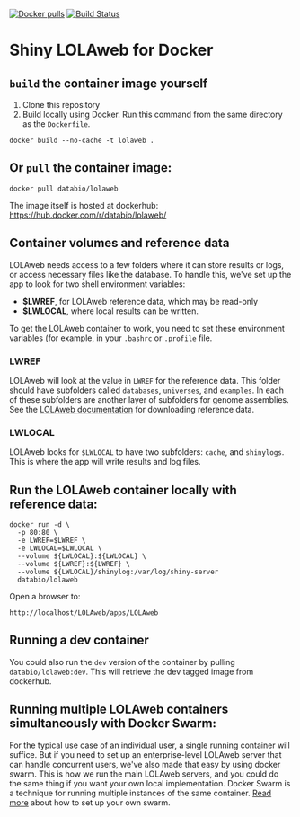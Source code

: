 [![Docker pulls](https://img.shields.io/docker/pulls/databio/lolaweb.svg)](https://hub.docker.com/r/databio/lolaweb/) [![Build Status](https://travis-ci.org/databio/LOLAweb.svg?branch=master)](https://travis-ci.org/databio/LOLAweb)

# Shiny LOLAweb for Docker

## `build` the container image yourself

1. Clone this repository
2. Build locally using Docker. Run this command from the same directory as the `Dockerfile`.

```docker build --no-cache -t lolaweb .```


## Or `pull` the container image:

```docker pull databio/lolaweb```

The image itself is hosted at dockerhub: https://hub.docker.com/r/databio/lolaweb/


## Container volumes and reference data

LOLAweb needs access to a few folders where it can store results or logs, or access necessary files like the database. To handle this, we've set up the app to look for two shell environment variables:

* **$LWREF**, for LOLAweb reference data, which may be read-only
* **$LWLOCAL**, where local results can be written.

To get the LOLAweb container to work, you need to set these environment variables (for example, in your `.bashrc` or `.profile` file.

### LWREF

LOLAweb will look at the value in `LWREF` for the reference data. This folder should have subfolders called `databases`, `universes`, and `examples`. In each of these subfolders are another layer of subfolders for genome assemblies. See the [LOLAweb documentation](https://github.com/databio/LOLAweb/tree/master/apps/LOLAweb) for downloading reference data.
 
### LWLOCAL

LOLAweb looks for `$LWLOCAL` to have two subfolders: `cache`, and `shinylogs`. This is where the app will write results and log files.

## Run the LOLAweb container locally with reference data:

    docker run -d \
      -p 80:80 \
      -e LWREF=$LWREF \
      -e LWLOCAL=$LWLOCAL \
      --volume ${LWLOCAL}:${LWLOCAL} \
      --volume ${LWREF}:${LWREF} \
      --volume ${LWLOCAL}/shinylog:/var/log/shiny-server
      databio/lolaweb

Open a browser to:
```
http://localhost/LOLAweb/apps/LOLAweb
```

## Running a dev container

You could also run the `dev` version of the container by pulling `databio/lolaweb:dev`. This will retrieve the dev tagged image from dockerhub.


## Running multiple LOLAweb containers simultaneously with Docker Swarm:

For the typical use case of an individual user, a single running container will suffice. But if you need to set up an enterprise-level LOLAweb server that can handle concurrent users, we've also made that easy by using docker swarm. This is how we run the main LOLAweb servers, and you could do the same thing if you want your own local implementation. Docker Swarm is a technique for running multiple instances of the same container. [Read more](swarm/README.md) about how to set up your own swarm.
